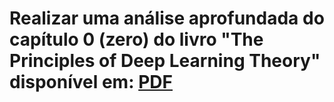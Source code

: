 # Realizar uma análise aprofundada do capítulo 0 (zero) do livro "The Principles of Deep Learning Theory" disponível em: [PDF](https://arxiv.org/pdf/2106.10165.pdf.)











       
      
    
